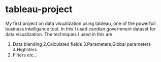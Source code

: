 # tableau-project
My first project on data visualization using tableau, one of the powerfull business intelligance tool.
In this I used candian government dataset for data visualization.
The techniques I used in this are
1. Data blending
2.Calculated fields
3.Parameters,Global parameters
4.Highliters
5. Filters
etc...
